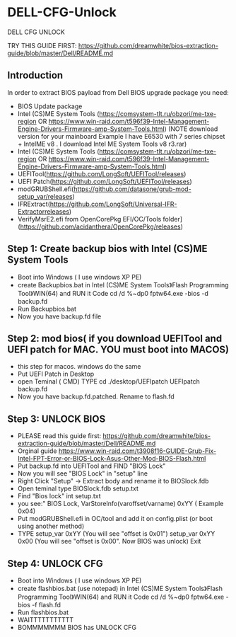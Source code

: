 # DELL-CFG-Unlock
DELL CFG UNLOCK

TRY THIS GUIDE FIRST: https://github.com/dreamwhite/bios-extraction-guide/blob/master/Dell/README.md

## Introduction

In order to extract BIOS payload from Dell BIOS upgrade package you need:

- BIOS Update package
- Intel (CS)ME System Tools (https://comsystem-tlt.ru/obzori/me-txe-region OR https://www.win-raid.com/t596f39-Intel-Management-Engine-Drivers-Firmware-amp-System-Tools.html)
(NOTE download version for your mainboard Example I have E6530 with 7 series chipset + IntelME v8 . I download Intel ME System Tools v8 r3.rar)
- Intel (CS)ME System Tools (https://comsystem-tlt.ru/obzori/me-txe-region OR https://www.win-raid.com/t596f39-Intel-Management-Engine-Drivers-Firmware-amp-System-Tools.html)
- UEFITool(https://github.com/LongSoft/UEFITool/releases)
- UEFI Patch(https://github.com/LongSoft/UEFITool/releases)
- modGRUBShell.efi(https://github.com/datasone/grub-mod-setup_var/releases)
- IFRExtract(https://github.com/LongSoft/Universal-IFR-Extractorreleases)
- VerifyMsrE2.efi from OpenCorePkg EFI/OC/Tools folder](https://github.com/acidanthera/OpenCorePkg/releases)

## Step 1: Create backup bios with Intel (CS)ME System Tools
- Boot into Windows ( I use windows XP PE)
- create Backupbios.bat in Intel (CS)ME System Tools》Flash Programming Tool》WIN(64) and RUN it
Code 
cd /d %~dp0
fptw64.exe -bios -d backup.fd
- Run Backupbios.bat
- Now you have backup.fd file
## Step 2: mod bios( if you download UEFITool and UEFI patch for MAC. YOU must boot into MACOS)
- this step for macos. windows do the same
- Put UEFI Patch in Desktop
- open Teminal ( CMD)
TYPE
   cd ./desktop/UEFIpatch
   UEFIpatch backup.fd
- Now you have backup.fd.patched. Rename to flash.fd
## Step 3: UNLOCK BIOS
- PLEASE read this guide first: https://github.com/dreamwhite/bios-extraction-guide/blob/master/Dell/README.md
- Orginal guide https://www.win-raid.com/t3908f16-GUIDE-Grub-Fix-Intel-FPT-Error-or-BIOS-Lock-Asus-Other-Mod-BIOS-Flash.html
- Put backup.fd into UEFITool and FIND "BIOS Lock"
- Now you will see "BIOS Lock" in "setup" line
- Right Click "Setup" -> Extract body and rename it to BIOSlock.fdb
- Open teminal type
 <PATH IFRExtract> BIOSlock.fdb setup.txt
- Find "Bios lock" int setup.txt
- you see:" BIOS Lock, VarStoreInfo(varoffset/varname) 0xYY ( Example 0x04)
- Put modGRUBShell.efi in OC/tool and add it on config.plist (or boot using another method)
- TYPE
  setup_var 0xYY (You will see "offset is 0x01")
  setup_var 0xYY 0x00 (You will see "offset is 0x00". Now BIOS was unlock)
  Exit
## Step 4: UNLOCK CFG
- Boot into Windows ( I use windows XP PE)
- create flashbios.bat (use notepad) in Intel (CS)ME System Tools》Flash Programming Tool》WIN(64) and RUN it
Code 
cd /d %~dp0
fptw64.exe -bios -f flash.fd
- Run flashbios.bat
- WAITTTTTTTTTTT
- BOMMMMMMM BIOS has UNLOCK CFG





